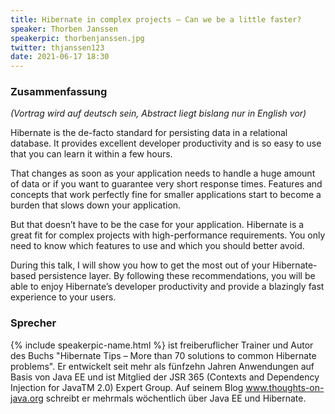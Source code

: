 ```yaml
---
title: Hibernate in complex projects – Can we be a little faster?
speaker: Thorben Janssen
speakerpic: thorbenjanssen.jpg
twitter: thjanssen123
date: 2021-06-17 18:30
---
```


### Zusammenfassung

_(Vortrag wird auf deutsch sein, Abstract liegt bislang nur in English vor)_

Hibernate is the de-facto standard for persisting data in a relational database. It provides excellent developer productivity and is so easy to use that you can learn it within a few hours.

That changes as soon as your application needs to handle a huge amount of data or if you want to guarantee very short response times. Features and concepts that work perfectly fine for smaller applications start to become a burden that slows down your application.

But that doesn’t have to be the case for your application. Hibernate is a great fit for complex projects with high-performance requirements. You only need to know which features to use and which you should better avoid.

During this talk, I will show you how to get the most out of your Hibernate-based persistence layer. By following these recommendations, you will be able to enjoy Hibernate’s developer productivity and provide a blazingly fast experience to your users.

### Sprecher

{% include speakerpic-name.html %} ist freiberuflicher Trainer und Autor des Buchs "Hibernate Tips – More than 70 solutions to common Hibernate problems". Er entwickelt seit mehr als fünfzehn Jahren Anwendungen auf Basis von Java EE und ist Mitglied der JSR 365 (Contexts and Dependency Injection for JavaTM 2.0) Expert Group. Auf seinem Blog <a href="www.thoughts-on-java.org" target="_blank">www.thoughts-on-java.org</a> schreibt er mehrmals wöchentlich über Java EE und Hibernate.
